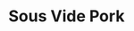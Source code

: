 # Sous Vide Pork

## 
```

```


## 
```

```


## 
```

```


## 
```

```


## 
```

```


## 
```

```


## 
```

```
